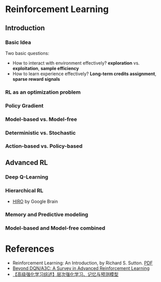 
# Reinforcement Learning

## Introduction

### Basic Idea

Two basic questions:
  * How to interact with environment effectively? **exploration** vs. **exploitation**, **sample efficiency**
  * How to learn experience effectively? **Long-term credits assignment**, **sparse reward signals**

### RL as an optimization problem

### Policy Gradient

### Model-based vs. Model-free

### Deterministic vs. Stochastic

### Action-based vs. Policy-based

## Advanced RL

### Deep Q-Learning

### Hierarchical RL

  * [HIRO](https://arxiv.org/pdf/1805.08296.pdf) by Google Brain

### Memory and Predictive modeling

### Model-based and Model-free combined

# References

  * Reinforcement Learning: An Introduction, by Richard S. Sutton. [PDF](http://incompleteideas.net/book/bookdraft2017nov5.pdf)
  * [Beyond DQN/A3C: A Survey in Advanced Reinforcement Learning](https://towardsdatascience.com/advanced-reinforcement-learning-6d769f529eb3)
  * [【高级强化学习综述】层次强化学习、记忆与预测模型](https://mp.weixin.qq.com/s/V7RESEm4xzhW8tXEjKjn1Q)
